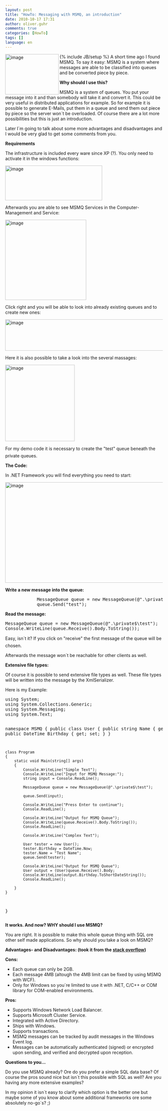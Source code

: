 ```yaml
---
layout: post
title: "HowTo: Messaging with MSMQ, an introduction"
date: 2010-10-17 17:31
author: oliver.guhr
comments: true
categories: [HowTo]
tags: []
language: en
---
```

{% include JB/setup %}
<img title="image" src="http://code-inside.de/blog/wp-content/uploads/image_thumb224.png" border="0" alt="image" width="171" height="129" align="left" />A short time ago I found MSMQ. To say it easy: MSMQ is a system where messages are able to be classified into queues and be converted piece by piece.

<!--more-->

<strong>Why should I use this?</strong>

<strong> </strong>

MSMQ is a system of queues. You put your message into it and than somebody will take it and convert it. This could be very useful in distributed applications for example. So for example it is possible to generate E-Mails, put them in a queue and send them out piece by piece so the server won´t be overloaded. Of course there are a lot more possibilities but this is just an introduction.

Later I´m going to talk about some more advantages and disadvantages and I would be very glad to get some comments from you.

<strong>Requirements</strong>

<strong> </strong>

The infrastructure is included every ware since XP (?). You only need to activate it in the windows functions:

<img title="image" src="http://code-inside.de/blog/wp-content/uploads/image_thumb225.png" border="0" alt="image" width="310" height="111" />

Afterwards you are able to see MSMQ Services in the Computer-Management and Service:

<img title="image" src="http://code-inside.de/blog/wp-content/uploads/image_thumb226.png" border="0" alt="image" width="259" height="256" />

Click right and you will be able to look into already existing queues and to create new ones:

<img title="image" src="http://code-inside.de/blog/wp-content/uploads/image_thumb227.png" border="0" alt="image" width="579" height="100" />

Here it is also possible to take a look into the several massages:

<img title="image" src="http://code-inside.de/blog/wp-content/uploads/image_thumb228.png" border="0" alt="image" width="222" height="244" />

For my demo code it is necessary to create the "test" queue beneath the private queues.

<strong>The Code:</strong>

<strong> </strong>

In .NET Framework you will find everything you need to start:

<img title="image" src="http://code-inside.de/blog/wp-content/uploads/image_thumb229.png" border="0" alt="image" width="563" height="321" />

<strong>Write a new message into the queue: </strong>

<strong> </strong>
<div id="scid:812469c5-0cb0-4c63-8c15-c81123a09de7:c2e44e40-8ab7-4612-ae91-3643b92ae43a" class="wlWriterEditableSmartContent" style="padding-bottom: 0px; margin: 0px; padding-left: 0px; padding-right: 0px; display: inline; float: none; padding-top: 0px">
<pre class="c#">            MessageQueue queue = new MessageQueue(@".\private$\test");
            queue.Send("test");</pre>
</div>
<strong>Read the message:</strong>
<div id="scid:812469c5-0cb0-4c63-8c15-c81123a09de7:95492638-483a-47d9-92b0-7dc30c4c6a89" class="wlWriterEditableSmartContent" style="padding-bottom: 0px; margin: 0px; padding-left: 0px; padding-right: 0px; display: inline; float: none; padding-top: 0px">
<pre class="c#">MessageQueue queue = new MessageQueue(@".\private$\test");
Console.WriteLine(queue.Receive().Body.ToString());</pre>
</div>
Easy, isn´t it? If you click on "receive" the first message of the queue will be chosen.

Afterwards the message won´t be reachable for other clients as well.

<strong>Extensive file types: </strong>

Of course it is possible to send extensive file types as well. These file types will be written into the message by the XmlSerializer.

Here is my Example:
<div id="scid:812469c5-0cb0-4c63-8c15-c81123a09de7:1e997a08-6a76-4013-b4de-565ab57d950c" class="wlWriterEditableSmartContent" style="padding-bottom: 0px; margin: 0px; padding-left: 0px; padding-right: 0px; display: inline; float: none; padding-top: 0px">
<pre class="c#">using System;
using System.Collections.Generic;
using System.Messaging;
using System.Text;

namespace MSMQ
{
    public class User
    {
        public string Name { get; set; }
        public DateTime Birthday { get; set; }
    }

    class Program
    {
        static void Main(string[] args)
        {
            Console.WriteLine("Simple Text");
            Console.WriteLine("Input for MSMQ Message:");
            string input = Console.ReadLine();

            MessageQueue queue = new MessageQueue(@".\private$\test");

            queue.Send(input);

            Console.WriteLine("Press Enter to continue");
            Console.ReadLine();

            Console.WriteLine("Output for MSMQ Queue");
            Console.WriteLine(queue.Receive().Body.ToString());
            Console.ReadLine();

            Console.WriteLine("Complex Text");

            User tester = new User();
            tester.Birthday = DateTime.Now;
            tester.Name = "Test Name";
            queue.Send(tester);

            Console.WriteLine("Output for MSMQ Queue");
            User output = (User)queue.Receive().Body;
            Console.WriteLine(output.Birthday.ToShortDateString());
            Console.ReadLine();

        }
    }
}</pre>
</div>
<strong>It works. And now? WHY should I use MSMQ?</strong>

<strong> </strong>

You are right. It is possible to make this whole queue thing with SQL ore other self made applications. So why should you take a look on MSMQ?

<strong>Advantages- and Disadvantages: (took it from the <a href="http://stackoverflow.com/questions/483108/msmq-vs-temporary-table-dump">stack overflow</a>)</strong>

<strong> </strong>

<strong> </strong>

<strong>Cons: </strong>
<ul>
	<li>Each queue can only be 2GB.</li>
	<li>Each message 4MB (altough the 4MB limit can be fixed by using MSMQ with WCF).</li>
	<li>Only for Windows so you´re limited to use it with .NET, C/C++ or COM library for COM-enabled environments.</li>
</ul>
<strong>Pros: </strong>
<ul>
	<li>Supports Windows Network Load Balancer.</li>
	<li>Supports Microsoft Cluster Service.</li>
	<li>Integrated with Active Directory.</li>
	<li>Ships with Windows.</li>
	<li>Supports transactions.</li>
	<li>MSMQ messages can be tracked by audit messages in the Windows Event log.</li>
	<li>Messages can be automatically authenticated (signed) or encrypted upon sending, and verified and decrypted upon reception.</li>
</ul>
<strong> </strong>

<strong>Questions to you...</strong>

<strong> </strong>

Do you use MSMQ already? Ore do you prefer a simple SQL data base? Of course the pros sound nice but isn´t this possible with SQL as well? Are you having any more extensive examples?

In my opinion it isn´t easy to clarify which option is the better one but maybe some of you know about some additional frameworks ore some absolutely no-go´s? ;)
